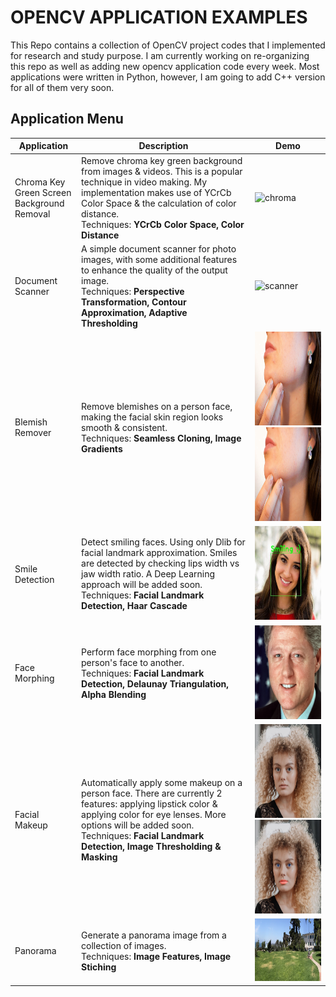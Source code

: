 # OPENCV APPLICATION EXAMPLES

This Repo contains a collection of OpenCV project codes that I implemented for research and study purpose. I am currently working on re-organizing this repo as well as adding new opencv application code every week. Most applications were written in Python, however, I am going to add C++ version for all of them very soon.

## Application Menu

| Application  | Description           | Demo        |
|---------------|--------------------------|-------------|
| Chroma Key Green Screen <br/> Background Removal | Remove chroma key green background from images & videos. This is a popular technique in video making. My implementation makes use of YCrCb Color Space & the calculation of color distance.<br/> Techniques: **YCrCb Color Space, Color Distance** | <img height="200px" src="/Chroma_Keying/output/testing.gif" alt="chroma"> |
| Document Scanner | A simple document scanner for photo images, with some additional features to enhance the quality of the output image.<br />Techniques: **Perspective Transformation, Contour Approximation, Adaptive Thresholding**  | <img height="250px" src="/Document_Scanner/demo.gif" alt="scanner"> |
| Blemish Remover  | Remove blemishes on a person face, making the facial skin region looks smooth & consistent.<br />Techniques: **Seamless Cloning, Image Gradients** | <img height="150px" src="/Blemish_Remover/blemish.png" alt="raw"> <img height="150px" src="/Blemish_Remover/edited.png" alt="processed"> |
| Smile Detection | Detect smiling faces. Using only Dlib for facial landmark approximation. Smiles are detected by checking lips width vs jaw width ratio. A Deep Learning approach will be added soon.<br />Techniques: **Facial Landmark Detection, Haar Cascade** | <img height="150px" src="/Smile_Detection/smile_output.jpg" alt="smile"> |
| Face Morphing | Perform face morphing from one person's face to another.<br />Techniques: **Facial Landmark Detection, Delaunay Triangulation, Alpha Blending** | <img height="150px" src="/Face_Morphing/output.gif" alt="face_mprph"> |
| Facial Makeup | Automatically apply some makeup on a person face. There are currently 2 features: applying lipstick color & applying color for eye lenses. More options will be added soon.<br />Techniques: **Facial Landmark Detection, Image Thresholding & Masking** | <img height="150px" src="/resources/images/girl-no-makeup.jpg" alt="girl_raw"> <img height="150px" src="/Facial_Makeup/output.jpg" alt="girl_edited">  |
| Panorama | Generate a panorama image from a collection of images. <br />Techniques: **Image Features, Image Stiching** | <img height="100px" src="/Panorama/panorama_output.jpg" alt="panorama">|
